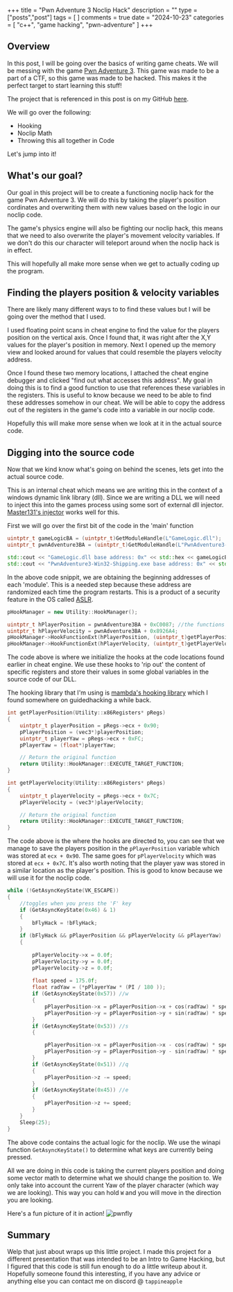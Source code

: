 +++
title = "Pwn Adventure  3 Noclip Hack"
description = ""
type = ["posts","post"]
tags = [
]
comments = true
date = "2024-10-23"
categories = [
    "c++",
    "game hacking",
    "pwn-adventure"
]
+++

## Overview

In this post, I will be going over the basics of writing game cheats. We will be messing with the game [Pwn Adventure 3](https://www.pwnadventure.com/). This game was made to be a part of a CTF, so this game was made to be hacked. This makes it the perfect target to start learning this stuff!

The project that is referenced in this post is on my GitHub [here](https://github.com/TapPineapple/pwn-adventure-fun).

We will go over the following:
- Hooking
- Noclip Math
- Throwing this all together in Code

Let's jump into it!

## What's our goal?
Our goal in this project will be to create a functioning noclip hack for the game Pwn Adventure 3. We will do this by taking the player's position cordinates and overwriting them with new values based on the logic in our noclip code. 

The game's physics engine will also be fighting our noclip hack, this means that we need to also overwrite the player's movement velocity variables. If we don't do this our character will teleport around when the noclip hack is in effect. 

This will hopefully all make more sense when we get to actually coding up the program.


## Finding the players position & velocity variables
There are likely many different ways to to find these values but I will be going over the method that I used.

I used floating point scans in cheat engine to find the value for the players position on the vertical axis. Once I found that, it was right after the X,Y values for the player's position in memory. Next I opened up the memory view and looked around for values that could resemble the players velocity address.

Once I found these two memory locations, I attached the cheat engine debugger and clicked "find out what accesses this address". My goal in doing this is to find a good function to use that references these variables in the registers. This is useful to know because we need to be able to find these addresses somehow in our cheat. We will be able to copy the address out of the registers in the game's code into a variable in our noclip code.

Hopefully this will make more sense when we look at it in the actual source code.

## Digging into the source code 

Now that we kind know what's going on behind the scenes, lets get into the actual source code.

This is an internal cheat which means we are writing this in the context of a windows dynamic link library (dll). Since we are writing a DLL we will need to inject this into the games process using some sort of external dll injector. [Master131's injector](https://github.com/master131/ExtremeInjector) works well for this.

First we will go over the first bit of the code in the 'main' function
```cpp
uintptr_t gameLogicBA = (uintptr_t)GetModuleHandle(L"GameLogic.dll");
uintptr_t pwnAdventure3BA = (uintptr_t)GetModuleHandle(L"PwnAdventure3-Win32-Shipping.exe");

std::cout << "GameLogic.dll base address: 0x" << std::hex << gameLogicBA << std::endl;
std::cout << "PwnAdventure3-Win32-Shipping.exe base address: 0x" << std::hex << pwnAdventure3BA << std::endl;
```
In the above code snippit, we are obtaining the beginning addresses of each 'module'. This is a needed step because these address are randomized each time the program restarts. This is a product of a security feature in the OS called [ASLR](https://en.wikipedia.org/wiki/Address_space_layout_randomization).

```cpp
pHookManager = new Utility::HookManager();

uintptr_t hPlayerPosition = pwnAdventure3BA + 0xC0087; //the functions we will be hooking
uintptr_t hPlayerVelocity = pwnAdventure3BA + 0x8926A4;
pHookManager->HookFunctionExt(hPlayerPosition, (uintptr_t)getPlayerPosition, 7, false); // hook player position
pHookManager->HookFunctionExt(hPlayerVelocity, (uintptr_t)getPlayerVelocity, 6, false); // hook player velocity
```
The code above is where we initialize the hooks at the code locations found earlier in cheat engine. We use these hooks to 'rip out' the content of specific registers and store their values in some global variables in the source code of our DLL.

The hooking library that I'm using is [mambda's hooking library](https://bitbucket.org/mambda/hook_lib/src/master/) which I found somewhere on guidedhacking a while back.
```cpp
int getPlayerPosition(Utility::x86Registers* pRegs)
{
    uintptr_t playerPosition = pRegs->ecx + 0x90;
    pPlayerPosition = (vec3*)playerPosition;
    uintptr_t playerYaw = pRegs->ecx + 0xFC;
    pPlayerYaw = (float*)playerYaw;

	// Return the original function
	return Utility::HookManager::EXECUTE_TARGET_FUNCTION;
}

int getPlayerVelocity(Utility::x86Registers* pRegs)
{
    uintptr_t playerVelocity = pRegs->ecx + 0x7C;
	pPlayerVelocity = (vec3*)playerVelocity;

	// Return the original function
	return Utility::HookManager::EXECUTE_TARGET_FUNCTION;
}
```
The code above is the where the hooks are directed to, you can see that we manage to save the players position in the `pPlayerPosition` variable which was stored at `ecx + 0x90`. The same goes for `pPlayerVelocity` which was stored at `ecx + 0x7C`. It's also worth noting that the player yaw was stored in a similar location as the player's position. This is good to know because we will use it for the noclip code. 

```cpp
while (!GetAsyncKeyState(VK_ESCAPE))
{
    //toggles when you press the 'F' key
    if (GetAsyncKeyState(0x46) & 1)
	{
		bFlyHack = !bFlyHack;
	}
    if (bFlyHack && pPlayerPosition && pPlayerVelocity && pPlayerYaw)
    {
        
        pPlayerVelocity->x = 0.0f;
        pPlayerVelocity->y = 0.0f;
        pPlayerVelocity->z = 0.0f;
        
        float speed = 175.0f;
        float radYaw = (*pPlayerYaw * (PI / 180 ));
        if (GetAsyncKeyState(0x57)) //w
        {
            pPlayerPosition->x = pPlayerPosition->x + cos(radYaw) * speed;
            pPlayerPosition->y = pPlayerPosition->y + sin(radYaw) * speed;
        }
        if (GetAsyncKeyState(0x53)) //s
        {

            pPlayerPosition->x = pPlayerPosition->x - cos(radYaw) * speed;
            pPlayerPosition->y = pPlayerPosition->y - sin(radYaw) * speed;
        }
        if (GetAsyncKeyState(0x51)) //q
        {
            pPlayerPosition->z -= speed;
        }
        if (GetAsyncKeyState(0x45)) //e
        {
            pPlayerPosition->z += speed;
        }    
    }
    Sleep(25);
}
```

The above code contains the actual logic for the noclip. We use the winapi function `GetAsyncKeyState()` to determine what keys are currently being pressed. 

All we are doing in this code is taking the current players position and doing some vector math to determine what we should change the position to. We only take into account the current Yaw of the player character (which way we are looking). This way you can hold `W` and you will move in the direction you are looking.

Here's a fun picture of it in action!
![pwnfly](/img/pwnfly.png)

## Summary

Welp that just about wraps up this little project. I made this project for a different presentation that was intended to be an Intro to Game Hacking, but I figured that this code is still fun enough to do a little writeup about it. Hopefully someone found this interesting, if you have any advice or anything else you can contact me on discord @ `tappineapple`